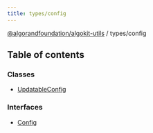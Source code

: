 ```yaml
---
title: types/config
---
```


[@algorandfoundation/algokit-utils](/reference/algokit-utils-ts/api/readme/) / types/config

## Table of contents

### Classes

- [UpdatableConfig](/reference/algokit-utils-ts/api/classes/types_configupdatableconfig/)

### Interfaces

- [Config](/reference/algokit-utils-ts/api/interfaces/types_configconfig/)
